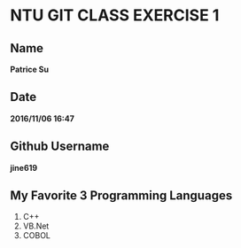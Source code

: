 # NTU GIT CLASS EXERCISE 1

## Name

**Patrice Su**

Date
----
**2016/11/06 16:47**

Github Username
---------------
**jine619**

My Favorite 3 Programming Languages
-----------------------------------
1. C++
2. VB.Net
3. COBOL

